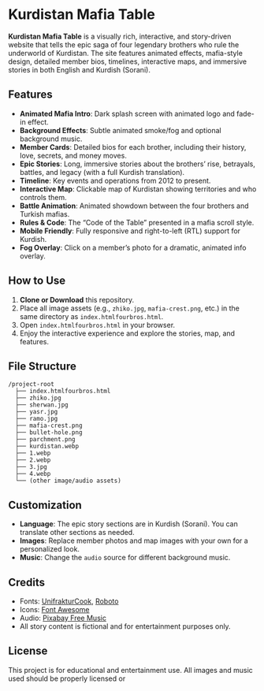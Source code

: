 # Kurdistan Mafia Table

**Kurdistan Mafia Table** is a visually rich, interactive, and story-driven website that tells the epic saga of four legendary brothers who rule the underworld of Kurdistan. The site features animated effects, mafia-style design, detailed member bios, timelines, interactive maps, and immersive stories in both English and Kurdish (Sorani).

## Features

- **Animated Mafia Intro**: Dark splash screen with animated logo and fade-in effect.
- **Background Effects**: Subtle animated smoke/fog and optional background music.
- **Member Cards**: Detailed bios for each brother, including their history, love, secrets, and money moves.
- **Epic Stories**: Long, immersive stories about the brothers’ rise, betrayals, battles, and legacy (with a full Kurdish translation).
- **Timeline**: Key events and operations from 2012 to present.
- **Interactive Map**: Clickable map of Kurdistan showing territories and who controls them.
- **Battle Animation**: Animated showdown between the four brothers and Turkish mafias.
- **Rules & Code**: The “Code of the Table” presented in a mafia scroll style.
- **Mobile Friendly**: Fully responsive and right-to-left (RTL) support for Kurdish.
- **Fog Overlay**: Click on a member’s photo for a dramatic, animated info overlay.

## How to Use

1. **Clone or Download** this repository.
2. Place all image assets (e.g., `zhiko.jpg`, `mafia-crest.png`, etc.) in the same directory as `index.htmlfourbros.html`.
3. Open `index.htmlfourbros.html` in your browser.
4. Enjoy the interactive experience and explore the stories, map, and features.

## File Structure

```
/project-root
  ├── index.htmlfourbros.html
  ├── zhiko.jpg
  ├── sherwan.jpg
  ├── yasr.jpg
  ├── ramo.jpg
  ├── mafia-crest.png
  ├── bullet-hole.png
  ├── parchment.png
  ├── kurdistan.webp
  ├── 1.webp
  ├── 2.webp
  ├── 3.jpg
  ├── 4.webp
  └── (other image/audio assets)
```

## Customization

- **Language**: The epic story sections are in Kurdish (Sorani). You can translate other sections as needed.
- **Images**: Replace member photos and map images with your own for a personalized look.
- **Music**: Change the `audio` source for different background music.

## Credits

- Fonts: [UnifrakturCook](https://fonts.google.com/specimen/UnifrakturCook), [Roboto](https://fonts.google.com/specimen/Roboto)
- Icons: [Font Awesome](https://fontawesome.com/)
- Audio: [Pixabay Free Music](https://pixabay.com/music/)
- All story content is fictional and for entertainment purposes only.

## License

This project is for educational and entertainment use. All images and music used should be properly licensed or